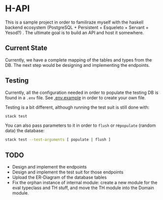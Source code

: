 # H-API

This is a sample project in order to familiraze myself with the haskell backend ecosystem (PostgreSQL + Persistent + Esqueleto + Servant + Yesod?) . The ultimate goal is to build an API and host it somewhere.

## Current State

Currently, we have a complete mapping of the tables and types from the DB. The next step would be designing and implementing the endpoints.

## Testing

Currently, all the configuration needed in order to populate the testing DB is found in a `.env` file. See [.env.example](./.env.example) in order to create your own file.

Testing is a bit different, although running the test suit is still done with:

```bash
stack test
```

You can also pass parameters to it in order to `flush` or re`populate` (random data) the database:

```bash
stack test --test-arguments [ populate | flush ]
```

## TODO

- Design and implement the endpoints
- Design and implement the test suit for those endpoints
- Upload the ER-Diagram of the database tables
- Fix the orphan instance of internal module: create a new module for the eval typeclass and TH stuff, and move the TH module into the Domain module.
